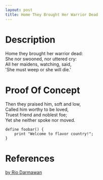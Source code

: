 ```yaml
---
layout: post
title: Home They Brought Her Warrior Dead 
---
```


Description
============
Home they brought her warrior dead:  
She nor swooned, nor uttered cry:  
All her maidens, watching, said,  
'She must weep or she will die.'

Proof Of Concept
============
Then they praised him, soft and low,  
Called him worthy to be loved,  
Truest friend and noblest foe;  
Yet she neither spoke nor moved.  
~~~
define foobar() {
    print "Welcome to flavor country!";
}
~~~

References
============ 




[by Rio Darmawan](https://patchstack.com/database/researcher/0f0ce3de-fbab-4348-9729-a5ef92c74b3e)
